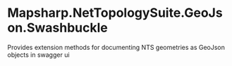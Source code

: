 # Mapsharp.NetTopologySuite.GeoJson.Swashbuckle
Provides extension methods for documenting NTS geometries as GeoJson objects in swagger ui
